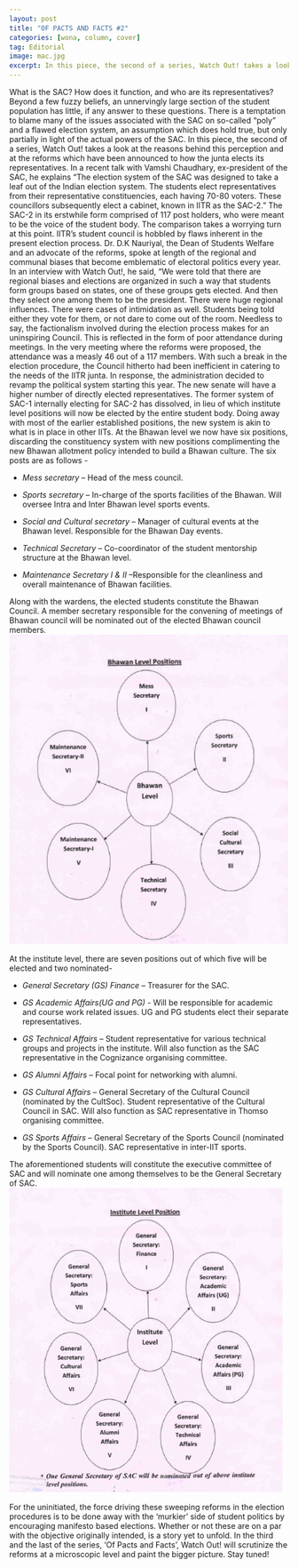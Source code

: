 ```yaml
---
layout: post
title: "OF PACTS AND FACTS #2"
categories: [wona, column, cover]
tag: Editorial
image: mac.jpg
excerpt: In this piece, the second of a series, Watch Out! takes a look at the reasons behind this perception and at the reforms which have been announced to how the junta elects its representatives.
---
```

What is the SAC? How does it function, and who are its representatives? Beyond a few fuzzy beliefs, an unnervingly large section of the student population has little, if any answer to these questions. There is a temptation to blame many of the issues associated with the SAC on so-called “poly” and a flawed election system, an assumption which does hold true, but only partially in light of the actual powers of the SAC.
In this piece, the second of a series, Watch Out! takes a look at the reasons behind this perception and at the reforms which have been announced to how the junta elects its representatives.
In a recent talk with Vamshi Chaudhary, ex-president of the SAC, he explains “The election system of the SAC was designed to take a leaf out of the Indian election system. The students elect representatives from their representative constituencies, each having 70-80 voters. These councillors subsequently elect a cabinet, known in IITR as the SAC-2.” The SAC-2 in its erstwhile form comprised of 117 post holders,  who were meant to be the voice of the student body.
The comparison takes a worrying turn at this point. IITR’s student council is hobbled by flaws inherent in the present election process. Dr. D.K Nauriyal, the Dean of Students Welfare and an advocate of the reforms, spoke at length of the regional and communal biases that become emblematic of electoral politics every year. In an interview with Watch Out!, he said, “We were told that there are regional biases and elections are organized in such a way that students form groups based on states, one of these groups gets elected. And then they select one among them to be the president. There were huge regional influences. There were cases of intimidation as well. Students being told either they vote for them, or not dare to come out of the room.
Needless to say, the factionalism involved during the election process makes for an uninspiring Council. This is reflected in the form of poor attendance during meetings. In the very meeting where the reforms were proposed, the attendance was a measly 46 out of a 117 members.
With such a break in the election procedure, the Council hitherto had been inefficient in catering to the needs of the IITR junta. In response, the administration decided to revamp the political system starting this year. The new senate will have a higher number of directly elected representatives. The former system of SAC-1 internally electing for SAC-2 has dissolved, in lieu of which institute level positions will now be elected by the entire student body. Doing away with most of the earlier established positions, the new system is akin to what is in place in other IITs.
At the Bhawan level we now have six positions, discarding the constituency system with new positions complimenting the new Bhawan allotment policy intended to build a Bhawan culture. The six posts are as follows -

-	_Mess secretary_ – Head of the mess council.

-	_Sports secretary_ – In-charge of the sports facilities of the Bhawan. Will oversee Intra and Inter Bhawan level sports events.

-	_Social and Cultural secretary_ – Manager of cultural events at the Bhawan level. Responsible for the Bhawan Day events.

-	_Technical Secretary_ – Co-coordinator of the student mentorship structure at the Bhawan level.

-	_Maintenance Secretary I & II_ –Responsible for the cleanliness and overall maintenance of Bhawan facilities.

Along with the wardens, the elected students constitute the Bhawan Council. A member secretary responsible for the convening of meetings of Bhawan council will be nominated out of the elected Bhawan council members.
![bhawan](/images/posts/bhawan-positions.png)

At the institute level, there are seven positions out of which five will be elected and two nominated-

-	_General Secretary (GS) Finance_ – Treasurer for the SAC.

-	_GS Academic Affairs(UG and PG)_ - Will be responsible for academic and course work related issues. UG and PG students elect their separate representatives.

-	_GS Technical Affairs_ – Student representative for various technical groups and projects in the institute. Will also function as the SAC representative in the Cognizance organising committee.
	
-	_GS Alumni Affairs_ – Focal point for networking with alumni.

-	_GS Cultural Affairs_ – General Secretary of the Cultural Council (nominated by the CultSoc). Student representative of the Cultural Council in SAC. Will also function as SAC representative in Thomso organising committee.

-	_GS Sports Affairs_ – General Secretary of the Sports Council (nominated by the Sports Council). SAC representative in inter-IIT sports.

The aforementioned students will constitute the executive committee of SAC and will nominate one among themselves to be the General Secretary of SAC.
![institute](/images/posts/institute-positions.png)

For the uninitiated, the force driving these sweeping reforms in the election procedures is to be done away with the ‘murkier’ side of student politics by encouraging manifesto based elections. Whether or not these are on a par with the objective originally intended, is a story yet to unfold. In the third and the last of the series, ‘Of Pacts and Facts’, Watch Out! will scrutinize the reforms at a microscopic level and paint the bigger picture.
Stay tuned!
